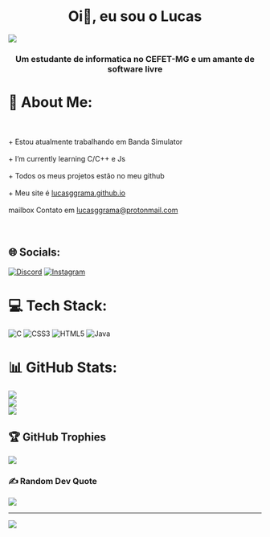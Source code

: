 <h1 align="center">Oi👋, eu sou o Lucas</h1>
<img aling="center" src="https://encrypted-tbn0.gstatic.com/images?q=tbn:ANd9GcS21SrhYL08GZILeiMt-mqZEBb8cNODynKbBGnm1lbOdg&s">
<h3 align="center">Um estudante de informatica no CEFET-MG e um amante de software livre</h3>

# 💫 About Me:
<br><br>    + Estou atualmente trabalhando em Banda Simulator<br><br>    + I’m currently learning C/C++ e Js<br><br>    + Todos os meus projetos estão no meu github<br><br>    + Meu site é [lucasggrama.github.io](https://lucasggrama.github.io)<br><br>    mailbox Contato em lucasggrama@protonmail.com<br><br><br>


## 🌐 Socials:
[![Discord](https://img.shields.io/badge/Discord-%237289DA.svg?logo=discord&logoColor=white)](https://discord.gg/grama#6042) [![Instagram](https://img.shields.io/badge/Instagram-%23E4405F.svg?logo=Instagram&logoColor=white)](https://instagram.com/lucasggrama) 

# 💻 Tech Stack:
![C](https://img.shields.io/badge/c-%2300599C.svg?style=for-the-badge&logo=c&logoColor=white) ![CSS3](https://img.shields.io/badge/css3-%231572B6.svg?style=for-the-badge&logo=css3&logoColor=white) ![HTML5](https://img.shields.io/badge/html5-%23E34F26.svg?style=for-the-badge&logo=html5&logoColor=white) ![Java](https://img.shields.io/badge/java-%23ED8B00.svg?style=for-the-badge&logo=java&logoColor=white)
# 📊 GitHub Stats:
![](https://github-readme-stats.vercel.app/api?username=lucasggrama&theme=dark&hide_border=false&include_all_commits=true&count_private=false)<br/>
![](https://github-readme-streak-stats.herokuapp.com/?user=lucasggrama&theme=dark&hide_border=false)<br/>
![](https://github-readme-stats.vercel.app/api/top-langs/?username=lucasggrama&theme=dark&hide_border=false&include_all_commits=true&count_private=false&layout=compact)

## 🏆 GitHub Trophies
![](https://github-profile-trophy.vercel.app/?username=lucasggrama&theme=gruvbox&no-frame=false&no-bg=true&margin-w=4)

### ✍️ Random Dev Quote
![](https://quotes-github-readme.vercel.app/api?type=vetical&theme=radical)

---
[![](https://visitcount.itsvg.in/api?id=lucasggrama&icon=9&color=12)](https://visitcount.itsvg.in)

<!-- Proudly created with GPRM ( https://gprm.itsvg.in ) -->
